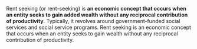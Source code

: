  Rent seeking (or rent-seeking) is **an economic concept that occurs when an entity seeks to gain added wealth without any reciprocal contribution of productivity**. Typically, it revolves around government-funded social services and social service programs. Rent seeking is an economic concept that occurs when an entity seeks to gain wealth without any reciprocal contribution of productivity.
